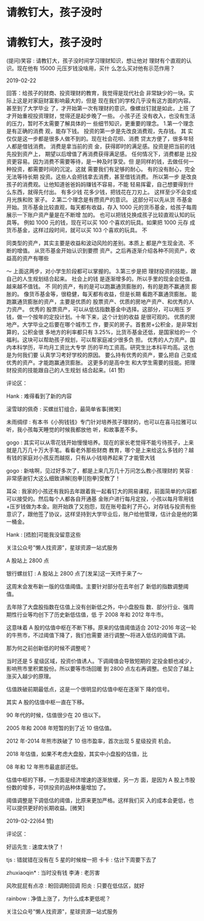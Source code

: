 # 请教钉大，孩子没时

# 请教钉大，孩子没时

(提问)笑容 : 请教钉大，孩子没时间学习理财知识，想让他对 理财有个直观的认识。现在他有 15000 元压岁钱没啥用，买什 么怎么买对他有示范作用？

2019-02-22

回答：给孩子的财商、投资理财的教育，我觉得是现代社会 非常缺少的一块。实际上这是对家庭财富影响最大的，但是 现在我们的学校几乎没有这方面的内容。甚至到了大学毕业 了，才开始第一次有理财的意识。像螺丝钉就是如此，上班 了才开始重视投资理财，觉得还是起步晚了一些。 小孩子还 没有收入，也没有生活的压力，暂时不太需要了解具体的一 些细节知识，更重要的理念。 1.第一个理念是有正确的消费 观，能存下钱。 投资的第一步是先改良消费观，先存钱。 其 实仅仅是这一步都是很多人做不到的。现在社会花呗、消费 贷太方便了，很多年轻人都是借钱消费。 消费是拿当前的资 金，获得即时的满足感。投资是把当前的钱先投到资产上， 期望以后增值了再消费获得满足感。 任何情况下，消费都是 比投资更容易。因为消费不需要等待，是一种及时享受。但 是同样的钱，去做任何一种投资，都需要时间的沉淀。这就 需要我们有足够的耐心。 有的没有耐心，完全无法等待长期 投资。这些人会把钱拿去消费，甚至借钱消费。 所以第一步 是改良孩子的消费观。让他知道爸爸妈妈赚钱不容易，不能 轻易挥霍，自己想要得到什么东西，就得先付出。 有多少钱 花多少钱，把钱花在刀刃上。 这样至少不会变成月光族和败 家子。 2.第二个理念是有攒资产的意识。 这部分可以先从货 币基金开始。货币基金比较直观，每天都有收益，存入 1000 元的货币基金，给孩子每周展示一下账户资产量是在不断增 加的。 也可以把钱兑换成孩子比较直观认知的玩具等。 例如 1000 元的钱，现在可以买 100 个喜欢的玩具。如果把 1000 元存 成货币基金，这样过段时间，就可以买 103 个喜欢的玩具。 不

同类型的资产，其实主要是收益和波动风险的差别。本质上 都是产生现金流、不断的增值。 从货币基金开始认识到要攒 资产。之后再逐渐介绍各种不同资产，收益高的资产有哪些

～ 上面这两步，对小学生阶段都可以掌握的。 3.第三步是把 理财投资的技能，跟自己的人生规划结合起来。 社会上的钱 是逐渐增多的。所以手里的现金会贬值，越来越不值钱。 不 同的资产，有的是可以跑赢通货膨胀的，有的是跑不赢通货 膨胀的。 像货币基金等，很稳健，每天都有收益，但是长期 看跑不赢通货膨胀。 能跑赢通货膨胀的资产，主要是优质的 股票资产、优质的房地产资产、和优秀的人力资产。 优秀的 股票资产，可以从低估指数基金中选择。这部分，可以用压 岁钱，做一个按年的定投计划。十年下来，这个计划的收益 是很可观的。 优质的房地产。大学毕业之后要在哪个城市工 作，要买的房子。首套房+公积金，是非常划算的，公积金很 多地方的利率都只有 3.25%，比货币基金还低，是国家给的一 个福利。这块可以帮助孩子规划，可以帮家庭减少很多负 担。 优秀的人力资产。国内本科学历，平均月工资比大专学 历的平均工资高。研究生比本科平均高。这也是为何我们要 认真学习考好学校的原因。 要么持有优秀的资产，要么把自 己变成优秀的资产。才能跑赢通货膨胀。 这更多的是高中生 和大学生需要的技能。把理财投资的技能跟自己的人生规划 结合起来。(41 赞)

评论区：

Hank : 难得看到了新的内容

滚雪球的佩奇 : 买螺丝钉组合，最简单省事[微笑]

未雨绸缪 : 有本书《小狗钱钱》专门针对培养孩子理财的，也可以在喜马拉雅可以听，我小孩每天睡觉的时候我都放他 听，和故事差不多。

gogo : 其实可以从零花钱开始慢慢培养。现在的家长老觉得不能亏待孩子，上来就是几万几十万大手笔。看看老外那些财商 教育，哪个是上来给这么多钱的？越有钱的家庭对小孩反而越抠，只有从小钱培养起来了才能管大钱

gogo : 新啥啊，见过好多次了，都是上来几万几十万问怎么教小孩理财的 笑容 : 非常感谢钉大这么细致讲解[抱拳][抱拳]受教了！

耳朵 : 我家的小孩还有我妈去年跟着我一起看钉大的网易课程，前面简单的内容都可以接受的。然后每个人都各自开通基 金账户进行每月定投，小孩以每月零用钱+压岁钱做为本金。刚开始跌了又抱怨，现在账号盈利了开心，对存钱与投资有些 意识了，跟他签了协议，这样坚持到大学毕业后，账户给他管理，估计会是他的第一桶金。

Hank : [捂脸]可能我没留意这些

关注公众号"懒人找资源"，星球资源一站式服务

A 股站上 2800 点

银行螺丝钉 : A 股站上 2800 点了[发呆]这一天终于来了～

这周末会发布新一版的估值阈值。主要针对部分在去年创了 新低的指数调整阈值。

去年除了大盘股指数在估值上没有创新低之外，中小盘股指 数、部分行业、强周期性行业等均创下了历史新低估值，低 于 2008 年和 2012 年牛市。

这意味着 A 股的估值中枢在不断下移。原来的估值阈值适合 2012-2016 年这一轮的牛熊市，不过阈值下降了，我们也需要 进行调整～将进入低估的阈值下调。

那为何之前创新低的时候不调整呢？

当时还是 5 星级区域，投资价值诱人。下调阈值会导致短期的 定投金额也减少，影响熊市里积累股份。所以要等市场回暖 到 2800 点左右再调整。也契合了越上涨买入越少的原理。

估值跌破前期最低点，这是一个很明显的估值中枢在逐渐下 降的信号。

其实 A 股的估值中枢一直在下移。

90 年代的时候，估值很少在 20 倍以下。

2005 年和 2008 年短暂的到了近 10 倍估值。

2012 年-2014 年熊市跌破了 10 倍市盈率，首次出现 5 星级投资 机会。

2018 年估值，如果不考虑大盘股，其实中小盘股的估值，比

08 年和 12 年熊市最底部还低。

估值中枢的下移，一方面是经济增速的逐渐放缓，另一方 面，是因为 A 股上市股份数的增多，可供投资的品种体量增加 了。

阈值调整是下调低估的阈值，比原来更加严格。这样我们买 入的成本会更低，也可以提供更好的长期收益。[微笑]

2019-02-22(64 赞)

评论区：

好运先生 : 速度太快了！

tjs : 错就错在没有在 5 星的时候梭一把 卡卡 : 估计下周要下去了

zhuxiaoqin* : 当时没有钱 李涛 : 老厉害

风吹屁屁有点凉 : 盼回调盼回调 阳炎 : 只要在低估区，就好

rainbow : 净值上涨了，为什么成本更低呢？

关注公众号"懒人找资源"，星球资源一站式服务